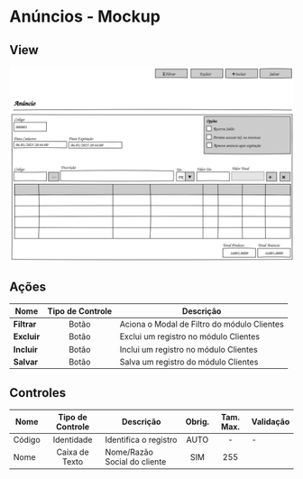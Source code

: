 # Anúncios - Mockup

## View
![](pencil/svg/anuncio.svg)

## Ações
|Nome|Tipo de Controle|Descrição|
|---|:---:|---|
|**Filtrar**|Botão|Aciona o Modal de Filtro do módulo Clientes|
|**Excluir**|Botão|Exclui um registro no módulo Clientes|
|**Incluir**|Botão|Inclui um registro no módulo Clientes|
|**Salvar**|Botão|Salva um registro do módulo Clientes|

## Controles
|Nome|Tipo de Controle|Descrição|Obrig.|Tam. Max.|Validação|
|---|:---:|---|:---:|:---:|---|
|Código|Identidade|Identifica o registro|AUTO|-|-|
|Nome|Caixa de Texto|Nome/Razão Social do cliente|SIM|255||